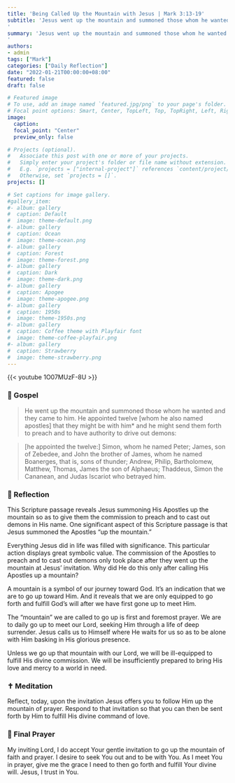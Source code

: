 ```yaml
---
title: 'Being Called Up the Mountain with Jesus | Mark 3:13-19'
subtitle: 'Jesus went up the mountain and summoned those whom he wanted and they came to him.  Mark 3:13
'
summary: 'Jesus went up the mountain and summoned those whom he wanted and they came to him.  Mark 3:13
'
authors:
- admin
tags: ["Mark"]
categories: ["Daily Reflection"]
date: "2022-01-21T00:00:00+08:00"
featured: false
draft: false

# Featured image
# To use, add an image named `featured.jpg/png` to your page's folder.
# Focal point options: Smart, Center, TopLeft, Top, TopRight, Left, Right, BottomLeft, Bottom, BottomRight
image:
  caption:
  focal_point: "Center"
  preview_only: false

# Projects (optional).
#   Associate this post with one or more of your projects.
#   Simply enter your project's folder or file name without extension.
#   E.g. `projects = ["internal-project"]` references `content/project/deep-learning/index.md`.
#   Otherwise, set `projects = []`.
projects: []

# Set captions for image gallery.
#gallery_item:
#- album: gallery
#  caption: Default
#  image: theme-default.png
#- album: gallery
#  caption: Ocean
#  image: theme-ocean.png
#- album: gallery
#  caption: Forest
#  image: theme-forest.png
#- album: gallery
#  caption: Dark
#  image: theme-dark.png
#- album: gallery
#  caption: Apogee
#  image: theme-apogee.png
#- album: gallery
#  caption: 1950s
#  image: theme-1950s.png
#- album: gallery
#  caption: Coffee theme with Playfair font
#  image: theme-coffee-playfair.png
#- album: gallery
#  caption: Strawberry
#  image: theme-strawberry.png
---
```


{{< youtube 1O07MUzF-8U >}}

### :love_letter: Gospel
> He went up the mountain and summoned those whom he wanted and they came to him. He appointed twelve [whom he also named apostles] that they might be with him* and he might send them forth to preach and to have authority to drive out demons:

> [he appointed the twelve:] Simon, whom he named Peter; James, son of Zebedee, and John the brother of James, whom he named Boanerges, that is, sons of thunder; Andrew, Philip, Bartholomew, Matthew, Thomas, James the son of Alphaeus; Thaddeus, Simon the Cananean, and Judas Iscariot who betrayed him.

### :speech_balloon: Reflection
This Scripture passage reveals Jesus summoning His Apostles up the mountain so as to give them the commission to preach and to cast out demons in His name.  One significant aspect of this Scripture passage is that Jesus summoned the Apostles “up the mountain.”

Everything Jesus did in life was filled with significance.  This particular action displays great symbolic value.  The commission of the Apostles to preach and to cast out demons only took place after they went up the mountain at Jesus’ invitation.  Why did He do this only after calling His Apostles up a mountain?

A mountain is a symbol of our journey toward God.  It’s an indication that we are to go up toward Him.  And it reveals that we are only equipped to go forth and fulfill God’s will after we have first gone up to meet Him.

The “mountain” we are called to go up is first and foremost prayer.  We are to daily go up to meet our Lord, seeking Him through a life of deep surrender.  Jesus calls us to Himself where He waits for us so as to be alone with Him basking in His glorious presence.  

Unless we go up that mountain with our Lord, we will be ill-equipped to fulfill His divine commission.  We will be insufficiently prepared to bring His love and mercy to a world in need.

### :latin_cross: Meditation
Reflect, today, upon the invitation Jesus offers you to follow Him up the mountain of prayer.  Respond to that invitation so that you can then be sent forth by Him to fulfill His divine command of love.

### :pray: Final Prayer
My inviting Lord, I do accept Your gentle invitation to go up the mountain of faith and prayer.  I desire to seek You out and to be with You.  As I meet You in prayer, give me the grace I need to then go forth and fulfill Your divine will.  Jesus, I trust in You.
